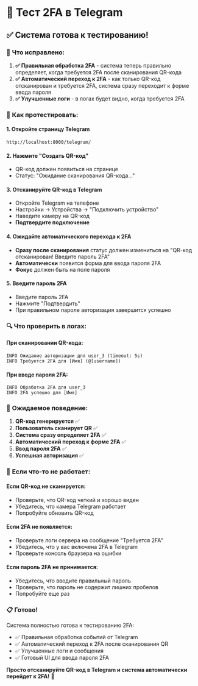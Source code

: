 # 🧪 Тест 2FA в Telegram

## ✅ Система готова к тестированию!

### 🔧 **Что исправлено:**

1. **✅ Правильная обработка 2FA** - система теперь правильно определяет, когда требуется 2FA после сканирования QR-кода
2. **✅ Автоматический переход к 2FA** - как только QR-код отсканирован и требуется 2FA, система сразу переходит к форме ввода пароля
3. **✅ Улучшенные логи** - в логах будет видно, когда требуется 2FA

### 🎯 **Как протестировать:**

#### 1. Откройте страницу Telegram
```
http://localhost:8000/telegram/
```

#### 2. Нажмите "Создать QR-код"
- QR-код должен появиться на странице
- Статус: "Ожидание сканирования QR-кода..."

#### 3. Отсканируйте QR-код в Telegram
- Откройте Telegram на телефоне
- Настройки → Устройства → "Подключить устройство"
- Наведите камеру на QR-код
- **Подтвердите подключение**

#### 4. Ожидайте автоматического перехода к 2FA
- **Сразу после сканирования** статус должен измениться на "QR-код отсканирован! Введите пароль 2FA"
- **Автоматически** появится форма для ввода пароля 2FA
- **Фокус** должен быть на поле пароля

#### 5. Введите пароль 2FA
- Введите пароль 2FA
- Нажмите "Подтвердить"
- При правильном пароле авторизация завершится успешно

### 🔍 **Что проверить в логах:**

#### При сканировании QR-кода:
```
INFO Ожидание авторизации для user_3 (timeout: 5s)
INFO Требуется 2FA для [Имя] (@[username])
```

#### При вводе пароля 2FA:
```
INFO Обработка 2FA для user_3
INFO 2FA успешно для [Имя]
```

### 🎯 **Ожидаемое поведение:**

1. **QR-код генерируется** ✅
2. **Пользователь сканирует QR** ✅
3. **Система сразу определяет 2FA** ✅
4. **Автоматический переход к форме 2FA** ✅
5. **Ввод пароля 2FA** ✅
6. **Успешная авторизация** ✅

### 🐛 **Если что-то не работает:**

#### Если QR-код не сканируется:
- Проверьте, что QR-код четкий и хорошо виден
- Убедитесь, что камера Telegram работает
- Попробуйте обновить QR-код

#### Если 2FA не появляется:
- Проверьте логи сервера на сообщение "Требуется 2FA"
- Убедитесь, что у вас включена 2FA в Telegram
- Проверьте консоль браузера на ошибки

#### Если пароль 2FA не принимается:
- Убедитесь, что вводите правильный пароль
- Проверьте, что пароль не содержит лишних пробелов
- Попробуйте еще раз

### 📋 **Готово!**

Система полностью готова к тестированию 2FA:
- ✅ Правильная обработка событий от Telegram
- ✅ Автоматический переход к 2FA после сканирования QR
- ✅ Улучшенные логи и сообщения
- ✅ Готовый UI для ввода пароля 2FA

**Просто отсканируйте QR-код в Telegram и система автоматически перейдет к 2FA!** 🎉
